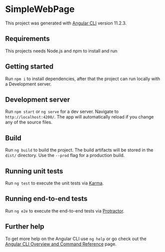 # SimpleWebPage

This project was generated with [Angular CLI](https://github.com/angular/angular-cli) version 11.2.3.

## Requirements

This projects needs Node.js and npm to install and run

## Getting started

Run `npm i` to install dependencies, after that the project can run locally with a Development server.

## Development server

Run `npm start` or `ng serve` for a dev server. Navigate to `http://localhost:4200/`. The app will automatically reload if you change any of the source files.

## Build

Run `ng build` to build the project. The build artifacts will be stored in the `dist/` directory. Use the `--prod` flag for a production build.

## Running unit tests

Run `ng test` to execute the unit tests via [Karma](https://karma-runner.github.io).

## Running end-to-end tests

Run `ng e2e` to execute the end-to-end tests via [Protractor](http://www.protractortest.org/).

## Further help

To get more help on the Angular CLI use `ng help` or go check out the [Angular CLI Overview and Command Reference](https://angular.io/cli) page.
